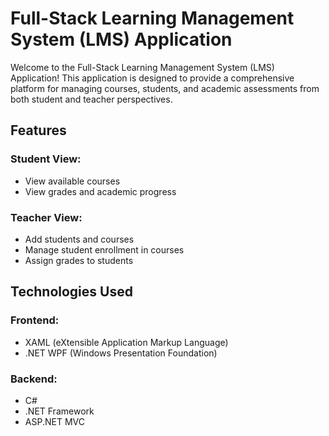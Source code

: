 # Full-Stack Learning Management System (LMS) Application
Welcome to the Full-Stack Learning Management System (LMS) Application! This application is designed to provide a comprehensive platform for managing courses, students, and academic assessments from both student and teacher perspectives.

## Features
### Student View:
- View available courses
- View grades and academic progress

### Teacher View:
- Add students and courses
- Manage student enrollment in courses
- Assign grades to students

## Technologies Used
### Frontend:
- XAML (eXtensible Application Markup Language)
- .NET WPF (Windows Presentation Foundation)
### Backend:
- C#
- .NET Framework
- ASP.NET MVC
